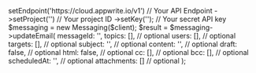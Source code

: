 <?php

use Appwrite\Client;
use Appwrite\Services\Messaging;

$client = (new Client())
    ->setEndpoint('https://cloud.appwrite.io/v1') // Your API Endpoint
    ->setProject('<YOUR_PROJECT_ID>') // Your project ID
    ->setKey('<YOUR_API_KEY>'); // Your secret API key

$messaging = new Messaging($client);

$result = $messaging->updateEmail(
    messageId: '<MESSAGE_ID>',
    topics: [], // optional
    users: [], // optional
    targets: [], // optional
    subject: '<SUBJECT>', // optional
    content: '<CONTENT>', // optional
    draft: false, // optional
    html: false, // optional
    cc: [], // optional
    bcc: [], // optional
    scheduledAt: '', // optional
    attachments: [] // optional
);